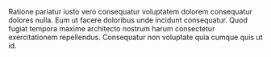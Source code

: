 Ratione pariatur iusto vero consequatur voluptatem dolorem consequatur dolores nulla. Eum ut facere doloribus unde incidunt consequatur. Quod fugiat tempora maxime architecto nostrum harum consectetur exercitationem repellendus. Consequatur non voluptate quia cumque quis ut id.